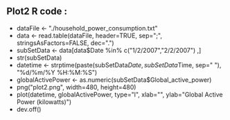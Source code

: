 ## Plot2 R code :

* dataFile <- "./household_power_consumption.txt"
* data <- read.table(dataFile, header=TRUE, sep=";", stringsAsFactors=FALSE, dec=".")
* subSetData <- data[data$Date %in% c("1/2/2007","2/2/2007") ,]
* str(subSetData)
* datetime <- strptime(paste(subSetData$Date, subSetData$Time, sep=" "), "%d/%m/%Y %H:%M:%S") 
* globalActivePower <- as.numeric(subSetData$Global_active_power)
* png("plot2.png", width=480, height=480)
* plot(datetime, globalActivePower, type="l", xlab="", ylab="Global Active Power (kilowatts)")
* dev.off() 